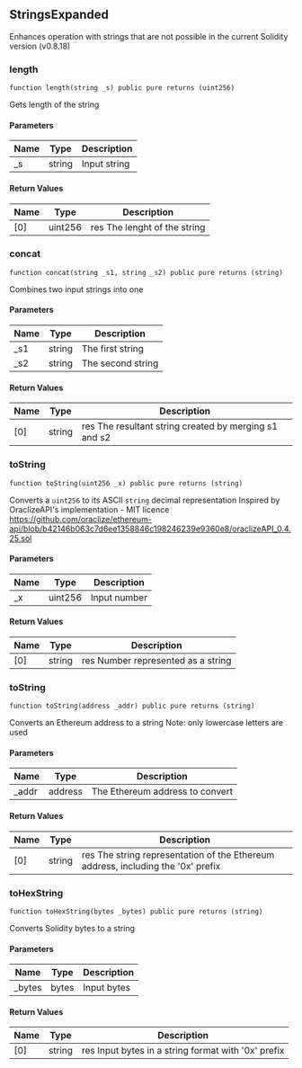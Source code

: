 ## StringsExpanded

Enhances operation with strings that are not possible in the current Solidity version (v0.8.18)

### length

```solidity
function length(string _s) public pure returns (uint256)
```

Gets length of the string

#### Parameters

| Name | Type | Description |
| ---- | ---- | ----------- |
| _s | string | Input string |

#### Return Values

| Name | Type | Description |
| ---- | ---- | ----------- |
| [0] | uint256 | res The lenght of the string |

### concat

```solidity
function concat(string _s1, string _s2) public pure returns (string)
```

Combines two input strings into one

#### Parameters

| Name | Type | Description |
| ---- | ---- | ----------- |
| _s1 | string | The first string |
| _s2 | string | The second string |

#### Return Values

| Name | Type | Description |
| ---- | ---- | ----------- |
| [0] | string | res The resultant string created by merging s1 and s2 |

### toString

```solidity
function toString(uint256 _x) public pure returns (string)
```

Converts a `uint256` to its ASCII `string` decimal representation
Inspired by OraclizeAPI's implementation - MIT licence
https://github.com/oraclize/ethereum-api/blob/b42146b063c7d6ee1358846c198246239e9360e8/oraclizeAPI_0.4.25.sol

#### Parameters

| Name | Type | Description |
| ---- | ---- | ----------- |
| _x | uint256 | Input number |

#### Return Values

| Name | Type | Description |
| ---- | ---- | ----------- |
| [0] | string | res Number represented as a string |

### toString

```solidity
function toString(address _addr) public pure returns (string)
```

Converts an Ethereum address to a string
Note: only lowercase letters are used

#### Parameters

| Name | Type | Description |
| ---- | ---- | ----------- |
| _addr | address | The Ethereum address to convert |

#### Return Values

| Name | Type | Description |
| ---- | ---- | ----------- |
| [0] | string | res The string representation of the Ethereum address, including the '0x' prefix |

### toHexString

```solidity
function toHexString(bytes _bytes) public pure returns (string)
```

Converts Solidity bytes to a string

#### Parameters

| Name | Type | Description |
| ---- | ---- | ----------- |
| _bytes | bytes | Input bytes |

#### Return Values

| Name | Type | Description |
| ---- | ---- | ----------- |
| [0] | string | res Input bytes in a string format with '0x' prefix |

